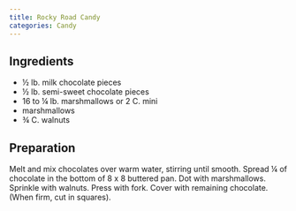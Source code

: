 ```yaml
---
title: Rocky Road Candy
categories: Candy
---
```


## Ingredients

- ½ lb. milk chocolate pieces
- ½ lb. semi-sweet chocolate pieces
- 16 to ¼ lb. marshmallows or 2 C. mini
- marshmallows
- ¾ C. walnuts

## Preparation

Melt and mix chocolates over warm water, stirring until smooth.  Spread ¼ of chocolate in the bottom of 8 x 8 buttered pan.  Dot with marshmallows.  Sprinkle with walnuts.  Press with fork.  Cover with remaining chocolate.  (When firm, cut in squares).

